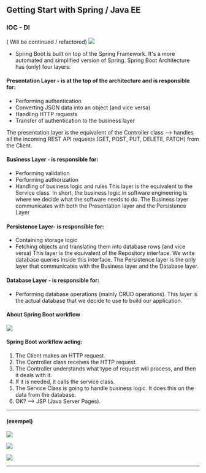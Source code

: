 ## Getting Start with Spring / Java EE

### IOC - DI 
( Will be continued / refactored)
![](https://github.com/ME0NCONILEX/Spring---Java-EE/blob/main/mySpringMasterRev/myImg/4layer0nTop.jpg)
* Spring Boot is built on top of the Spring Framework. It's a more automated and simplified version of Spring.
  Spring Boot Architecture has (only) four layers:
#### Presentation Layer - is at the top of the architecture and is responsible for:
  - Performing authentication
  - Converting JSON data into an object (and vice versa)
  - Handling HTTP requests
  - Transfer of authentication to the business layer
    
The presentation layer is the equivalent of the Controller class --> handles all the incoming REST API requests (GET, POST, PUT, DELETE, PATCH) from the Client.
  #### Business Layer - is responsible for:
  - Performing validation
  - Performing authorization
  - Handling of business logic and rules
This layer is the equivalent to the Service class. In short, the business logic in software engineering is where we decide what the software needs to do.
The Business layer communicates with both the Presentation layer and the Persistence Layer 
#### Persistence Layer- is responsible for:
  - Containing storage logic
  - Fetching objects and translating them into database rows (and vice versa)
This layer is the equivalent of the Repository interface. We write database queries inside this interface.
The Persistence layer is the only layer that communicates with the Business layer and the Database layer.
#### Database Layer - is responsible for:
  - Performing database operations (mainly CRUD operations).
This layer is the actual database that we decide to use to build our application.  
  

#### About Spring Boot workflow
![](https://github.com/ME0NCONILEX/Spring---Java-EE/blob/main/mySpringMasterRev/myImg/SBworkflow.jpg)
#### Spring Boot workflow acting:

1. The Client makes an HTTP request.
2. The Controller class receives the HTTP request.
3. The Controller understands what type of request will process, and then it deals with it.
4. If it is needed, it calls the service class.
5. The Service Class is going to handle business logic. It does this on the data from the database.
6. OK? --> JSP (Java Server Pages).

* * *

#### (exempel)

![](https://github.com/ME0NCONILEX/Spring---Java-EE/blob/main/mySpringMasterRev/myImg/ML-JavaEE.jpg)


![](https://github.com/ME0NCONILEX/Spring---Java-EE/blob/main/mySpringMasterRev/myImg/DAO.jpg)


![](https://github.com/ME0NCONILEX/Spring---Java-EE/blob/main/mySpringMasterRev/myImg/Model.jpg)































___
